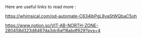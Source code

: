 # 

Here are useful links to read more :

https://whimsical.com/od-automate-C634jbPgL8yaStWQbaC5oh

https://www.notion.so/VIT-AB-NORTH-ZONE-280458d323d8467da3dc6af18abdf629?pvs=4
